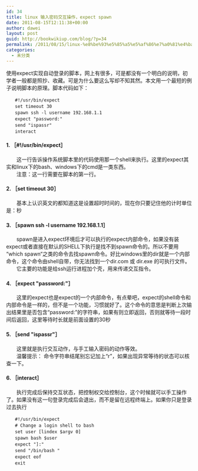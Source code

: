 ```yaml
---
id: 34
title: linux 输入密码交互操作，expect spawn
date: 2011-08-15T12:11:38+00:00
author: dawei
layout: post
guid: http://bookwikiup.com/blog/?p=34
permalink: /2011/08/15/linux-%e8%be%93%e5%85%a5%e5%af%86%e7%a0%81%e4%ba%a4%e4%ba%92%e6%93%8d%e4%bd%9c%ef%bc%8cexpect-spawn/
categories:
  - 未分类
---
```

使用expect实现自动登录的脚本，网上有很多，可是都没有一个明白的说明，初学者一般都是照抄、收藏。可是为什么要这么写却不知其然。本文用一个最短的例子说明脚本的原理。脚本代码如下：  
```
　　#!/usr/bin/expect  
　　set timeout 30  
　　spawn ssh -l username 192.168.1.1  
　　expect "password:"  
　　send "ispassr"  
　　interact  
```
#### 1. ［#!/usr/bin/expect］  
　　这一行告诉操作系统脚本里的代码使用那一个shell来执行。这里的expect其实和linux下的bash、windows下的cmd是一类东西。  
　　注意：这一行需要在脚本的第一行。  
#### 2. ［set timeout 30］  
　　基本上认识英文的都知道这是设置超时时间的，现在你只要记住他的计时单位是：秒  
#### 3. ［spawn ssh -l username 192.168.1.1］  
　　spawn是进入expect环境后才可以执行的expect内部命令，如果没有装expect或者直接在默认的SHELL下执行是找不到spawn命令的。所以不要用 “which spawn“之类的命令去找spawn命令。好比windows里的dir就是一个内部命令，这个命令由shell自带，你无法找到一个dir.com 或 dir.exe 的可执行文件。  
　　它主要的功能是给ssh运行进程加个壳，用来传递交互指令。  
#### 4. ［expect "password:"］  
　　这里的expect也是expect的一个内部命令，有点晕吧，expect的shell命令和内部命令是一样的，但不是一个功能，习惯就好了。这个命令的意思是判断上次输出结果里是否包含“password:”的字符串，如果有则立即返回，否则就等待一段时间后返回，这里等待时长就是前面设置的30秒  
#### 5. ［send "ispassr"］  
　　这里就是执行交互动作，与手工输入密码的动作等效。  
　　温馨提示： 命令字符串结尾别忘记加上“r”，如果出现异常等待的状态可以核查一下。  
#### 6. ［interact］  
　　执行完成后保持交互状态，把控制权交给控制台，这个时候就可以手工操作了。如果没有这一句登录完成后会退出，而不是留在远程终端上。如果你只是登录过去执行  

```
　　#!/usr/bin/expect
　　# Change a login shell to bash  
　　set user [lindex $argv 0]  
　　spawn bash $user  
　　expect "]:"  
　　send "/bin/bash "  
　　expect eof  
　　exit
```
